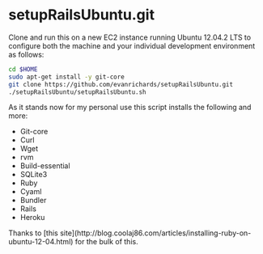 setupRailsUbuntu.git
================

Clone and run this on a new EC2 instance running Ubuntu 12.04.2 LTS to configure both the machine and your individual development environment as follows:
```sh
cd $HOME
sudo apt-get install -y git-core
git clone https://github.com/evanrichards/setupRailsUbuntu.git
./setupRailsUbuntu/setupRailsUbuntu.sh   
```
As it stands now for my personal use this script installs the following and more:
<ul>
<li>Git-core</li>
<li>Curl</li>
<li>Wget</li>
<li>rvm</li>
<li>Build-essential</li>
<li>SQLite3</li>
<li>Ruby</li>
<li>Cyaml</li>
<li>Bundler</li>
<li>Rails</li>
<li>Heroku</li>
</ul>
Thanks to [this site](http://blog.coolaj86.com/articles/installing-ruby-on-ubuntu-12-04.html) for the bulk of this.
